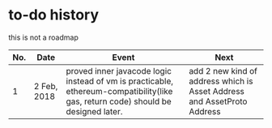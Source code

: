 # to-do history

this is not a roadmap

|No.|Date|Event|Next|
|---|---|---|---|
|1| 2 Feb, 2018|proved inner javacode logic instead of vm is practicable, ethereum-compatibility(like gas, return code) should be designed later.|add 2 new kind of address which is Asset Address and AssetProto Address|
